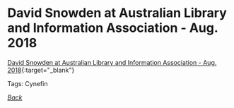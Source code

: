 # David Snowden at Australian Library and Information Association - Aug. 2018

[David Snowden at Australian Library and Information Association - Aug. 2018](https://www.youtube.com/watch?v=r8T7wlJ8DgM){:target="_blank"}

Tags: Cynefin

[_Back_](../)
